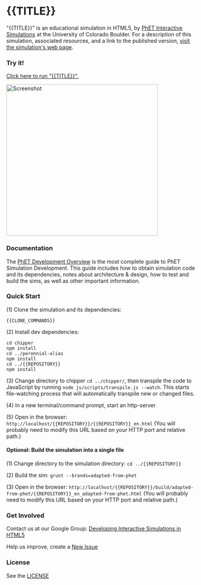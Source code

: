 {{TITLE}}
=============
"{{TITLE}}" is an educational simulation in HTML5, by <a href="https://phet.colorado.edu/" target="_blank">PhET Interactive Simulations</a>
at the University of Colorado Boulder.
For a description of this simulation, associated resources, and a link to the published version,
<a href="https://phet.colorado.edu/en/simulation/{{REPOSITORY}}" target="_blank">visit the simulation's web page</a>.

### Try it!

<a href="https://phet.colorado.edu/sims/html/{{REPOSITORY}}/latest/{{REPOSITORY}}_en.html" target="_blank">Click here to run "{{TITLE}}".</a>

<a href="https://phet.colorado.edu/sims/html/{{REPOSITORY}}/latest/{{REPOSITORY}}_en.html" target="_blank">
<img src="https://raw.githubusercontent.com/phetsims/{{REPOSITORY}}/master/assets/{{REPOSITORY}}-screenshot.png" alt="Screenshot" style="width: 400px;"/>
</a>

### Documentation
The <a href="https://github.com/phetsims/phet-info/blob/master/doc/phet-development-overview.md" target="_blank">PhET Development Overview</a> is the most complete guide to PhET Simulation
Development. This guide includes how to obtain simulation code and its dependencies, notes about architecture & design, how to test and build
the sims, as well as other important information.

### Quick Start
(1) Clone the simulation and its dependencies:
```
{{CLONE_COMMANDS}}
```

(2) Install dev dependencies:
```
cd chipper
npm install
cd ../perennial-alias
npm install
cd ../{{REPOSITORY}}
npm install
```

(3) Change directory to chipper `cd ../chipper/`, then transpile the code to JavaScript by running `node js/scripts/transpile.js --watch`. This starts file-watching process
that will automatically transpile new or changed files.

(4) In a new terminal/command prompt, start an http-server

(5) Open in the browser: `http://localhost/{{REPOSITORY}}/{{REPOSITORY}}_en.html` (You will probably need to modify this URL based on your HTTP port and relative path.)

#### Optional: Build the simulation into a single file

(1) Change directory to the simulation directory: `cd ../{{REPOSITORY}}`

(2) Build the sim: `grunt --brands=adapted-from-phet`

(3) Open in the browser: `http://localhost/{{REPOSITORY}}/build/adapted-from-phet/{{REPOSITORY}}_en_adapted-from-phet.html` (You will probably need to modify this URL based on your HTTP port and relative path.)

### Get Involved

Contact us at our Google Group: <a href="http://groups.google.com/forum/#!forum/developing-interactive-simulations-in-html5" target="_blank">Developing Interactive Simulations in HTML5</a>

Help us improve, create a <a href="http://github.com/phetsims/{{REPOSITORY}}/issues/new" target="_blank">New Issue</a>

### License
See the <a href="https://github.com/phetsims/{{REPOSITORY}}/blob/master/LICENSE" target="_blank">LICENSE</a>

